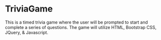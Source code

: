 # TriviaGame
This is a timed trivia game where the user will be prompted to start and complete a series of questions. The game will utilize HTML, Bootstrap CSS, JQuery, &amp; Javascript.
